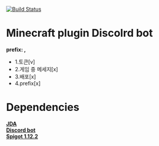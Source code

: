 [![Build Status](https://travis-ci.com/ttakkku/Discord-bot-plugin.svg?branch=master)](https://travis-ci.com/ttakkku/Discord-bot-plugin)

Minecraft plugin Discolrd bot
===============================
__prefix: ,__
* 1.토큰[v]
 * 2.게임 중 메세지[x]
  * 3.배포[x]
   * 4.prefix[x]
  
Dependencies
===========
  [**JDA**<br>](https://github.com/DV8FromTheWorld/JDA)
[**Discord bot**<br>](https://discordapp.com/developers/applications/bots) 
[**Spigot 1.12.2**<br>](https://getbukkit.org/get/Fpt2yFn7HRTrot5uE1b8NFWtpQlYITgK)

